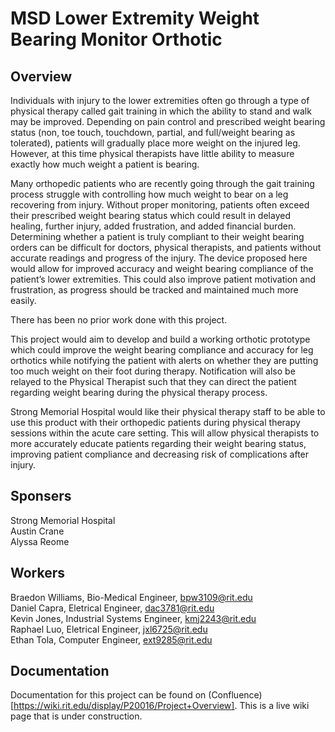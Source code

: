 # MSD Lower Extremity Weight Bearing Monitor Orthotic

## Overview
Individuals with injury to the lower extremities often go through a type of physical therapy called gait training in which the ability to stand and walk may be improved. Depending on pain control and prescribed weight bearing status (non, toe touch, touchdown, partial, and full/weight bearing as tolerated), patients will gradually place more weight on the injured leg. However, at this time physical therapists have little ability to measure exactly how much weight a patient is bearing.
 
Many orthopedic patients who are recently going through the gait training process struggle with controlling how much weight to bear on a leg recovering from injury. Without proper monitoring, patients often exceed their prescribed weight bearing status which could result in delayed healing, further injury, added frustration, and added financial burden. Determining whether a patient is truly compliant to their weight bearing orders can be difficult for doctors, physical therapists, and patients without accurate readings and progress of the injury. The device proposed here would allow for improved accuracy and weight bearing compliance of the patient’s lower extremities. This could also improve patient motivation and frustration, as progress should be tracked and maintained much more easily.
 
There has been no prior work done with this project.
 
This project would aim to develop and build a working orthotic prototype which could improve the weight bearing compliance and accuracy for leg orthotics while notifying the patient with alerts on whether they are putting too much weight on their foot during therapy.  Notification will also be relayed to the Physical Therapist such that they can direct the patient regarding weight bearing during the physical therapy process.  
 
Strong Memorial Hospital would like their physical therapy staff to be able to use this product with their orthopedic patients during physical therapy sessions within the acute care setting. This will allow physical therapists to more accurately educate patients regarding their weight bearing status, improving patient compliance and decreasing risk of complications after injury.

## Sponsers
Strong Memorial Hospital<br/>
Austin Crane<br/>
Alyssa Reome<br/>

## Workers
Braedon Williams, Bio-Medical Engineer, bpw3109@rit.edu<br/>
Daniel Capra, Eletrical Engineer, dac3781@rit.edu<br/>
Kevin Jones, Industrial Systems Engineer, kmj2243@rit.edu<br/>
Raphael Luo, Eletrical Engineer, jxl6725@rit.edu<br/>
Ethan Tola, Computer Engineer, ext9285@rit.edu<br/>

## Documentation
Documentation for this project can be found on (Confluence)[https://wiki.rit.edu/display/P20016/Project+Overview]. This is a live wiki page that is under construction.
